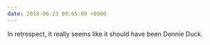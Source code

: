 ```yaml
---
date: 2018-06-23 09:05:09 +0900
---
```

In retrospect, it really seems like it should have been Donnie Duck. 
